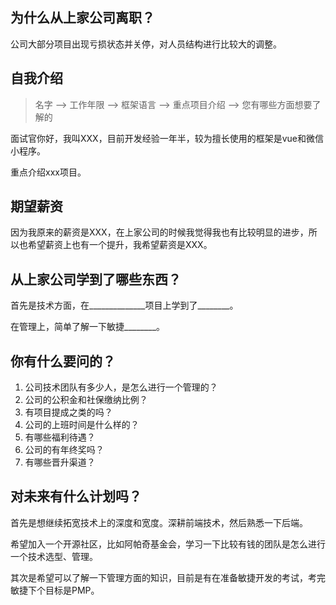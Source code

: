 ## 为什么从上家公司离职？

公司大部分项目出现亏损状态并关停，对人员结构进行比较大的调整。

## 自我介绍

> 名字 —> 工作年限 —> 框架语言 —> 重点项目介绍 —> 您有哪些方面想要了解的

面试官你好，我叫XXX，目前开发经验一年半，较为擅长使用的框架是vue和微信小程序。

重点介绍xxx项目。

## 期望薪资

因为我原来的薪资是XXX，在上家公司的时候我觉得我也有比较明显的进步，所以也希望薪资上也有一个提升，我希望薪资是XXX。

## 从上家公司学到了哪些东西？

首先是技术方面，在______________项目上学到了________。

在管理上，简单了解一下敏捷________。

## 你有什么要问的？

1. 公司技术团队有多少人，是怎么进行一个管理的？
2. 公司的公积金和社保缴纳比例？
3. 有项目提成之类的吗？
4. 公司的上班时间是什么样的？
5. 有哪些福利待遇？
6. 公司的有年终奖吗？
7. 有哪些晋升渠道？

## 对未来有什么计划吗？

首先是想继续拓宽技术上的深度和宽度。深耕前端技术，然后熟悉一下后端。

希望加入一个开源社区，比如阿帕奇基金会，学习一下比较有钱的团队是怎么进行一个技术选型、管理。

其次是希望可以了解一下管理方面的知识，目前是有在准备敏捷开发的考试，考完敏捷下个目标是PMP。